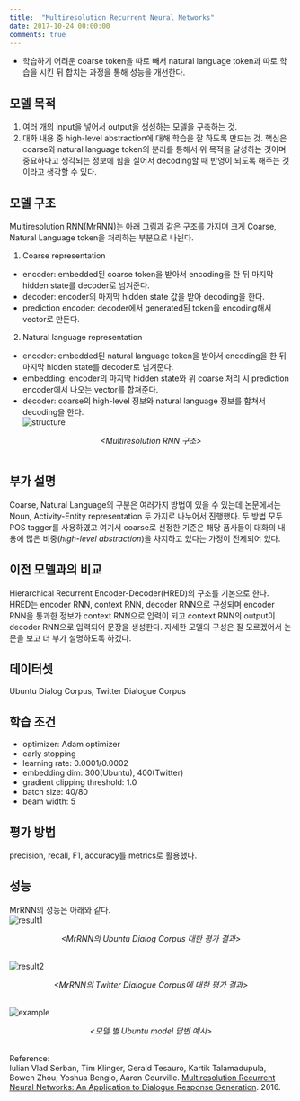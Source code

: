 ```yaml
---
title:  "Multiresolution Recurrent Neural Networks"
date: 2017-10-24 00:00:00
comments: true
---
```


- 학습하기 어려운 coarse token을 따로 빼서 natural language token과 따로 학습을 시킨 뒤 합치는 과정을 통해 성능을 개선한다.

## 모델 목적
1. 여러 개의 input을 넣어서 output을 생성하는 모델을 구축하는 것.
2. 대화 내용 중 high-level abstraction에 대해 학습을 잘 하도록 만드는 것.
핵심은 coarse와 natural language token의 분리를 통해서 위 목적을 달성하는 것이며 중요하다고 생각되는 정보에 힘을 실어서
decoding할 때 반영이 되도록 해주는 것이라고 생각할 수 있다.   

## 모델 구조
Multiresolution RNN(MrRNN)는 아래 그림과 같은 구조를 가지며 크게 Coarse, Natural Language token을 처리하는 부분으로 나뉜다. <br>
1) Coarse representation <br>
- encoder: embedded된 coarse token을 받아서 encoding을 한 뒤 마지막 hidden state를 decoder로 넘겨준다.
- decoder: encoder의 마지막 hidden state 값을 받아 decoding을 한다.
- prediction encoder: decoder에서 generated된 token을 encoding해서 vector로 만든다.
2) Natural language representation <br>
- encoder: embedded된 natural language token을 받아서 encoding을 한 뒤 마지막 hidden state를 decoder로 넘겨준다.
- embedding: encoder의 마지막 hidden state와 위 coarse 처리 시 prediction encoder에서 나오는 vector를 합쳐준다.
- decoder: coarse의 high-level 정보와 natural language 정보를 합쳐서 decoding을 한다. <br>
![structure](https://whikwon.github.io/images/NLP_multiresolution_structure.png) <br>
<center> <i> &lt;Multiresolution RNN 구조&gt;</i> </center> <br>

## 부가 설명
Coarse, Natural Language의 구분은 여러가지 방법이 있을 수 있는데 논문에서는 Noun, Activity-Entity representation 두 가지로
나누어서 진행했다. 두 방법 모두 POS tagger를 사용하였고 여기서 coarse로 선정한 기준은 해당 품사들이 대화의 내용에 많은 비중(*high-level abstraction*)을
차지하고 있다는 가정이 전제되어 있다.

## 이전 모델과의 비교
Hierarchical Recurrent Encoder-Decoder(HRED)의 구조를 기본으로 한다. HRED는 encoder RNN, context RNN, decoder RNN으로 구성되며
encoder RNN을 통과한 정보가 context RNN으로 입력이 되고 context RNN의 output이 decoder RNN으로 입력되어 문장을 생성한다.
자세한 모델의 구성은 잘 모르겠어서 논문을 보고 더 부가 설명하도록 하겠다.

## 데이터셋
Ubuntu Dialog Corpus, Twitter Dialogue Corpus

## 학습 조건
- optimizer: Adam optimizer
- early stopping
- learning rate: 0.0001/0.0002
- embedding dim: 300(Ubuntu), 400(Twitter)
- gradient clipping threshold: 1.0
- batch size: 40/80
- beam width: 5

## 평가 방법
precision, recall, F1, accuracy를 metrics로 활용했다.

## 성능
MrRNN의 성능은 아래와 같다. <br>
![result1](https://whikwon.github.io/images/NLP_multiresolution_result.png) <br>
<center> <i> &lt;MrRNN의 Ubuntu Dialog Corpus 대한 평가 결과&gt;</i> </center> <br>

![result2](https://whikwon.github.io/images/NLP_multiresolution_result2.png.png) <br>
<center> <i> &lt;MrRNN의 Twitter Dialogue Corpus에 대한 평가 결과&gt;</i> </center> <br>

![example](https://whikwon.github.io/images/NLP_multiresolution_example.png) <br>
<center> <i> &lt;모델 별 Ubuntu model 답변 예시&gt;</i> </center> <br>

Reference: <br>
Iulian Vlad Serban, Tim Klinger, Gerald Tesauro, Kartik Talamadupula, Bowen Zhou, Yoshua Bengio, Aaron Courville. [Multiresolution Recurrent Neural Networks: An Application to Dialogue Response Generation](https://arxiv.org/pdf/1606.00776.pdf). 2016.
